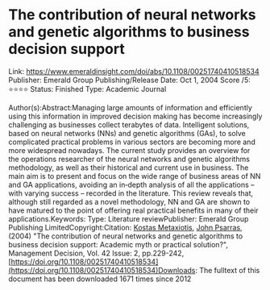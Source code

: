 # The contribution of neural networks and genetic algorithms to business decision support

Link: https://www.emeraldinsight.com/doi/abs/10.1108/00251740410518534
Publisher: Emerald Group
Publishing/Release Date: Oct 1, 2004
Score /5: ⭐️⭐️⭐️⭐️
Status: Finished
Type: Academic Journal

Author(s):Abstract:Managing large amounts of information and efficiently using this information in improved decision making has become increasingly challenging as businesses collect terabytes of data. Intelligent solutions, based on neural networks (NNs) and genetic algorithms (GAs), to solve complicated practical problems in various sectors are becoming more and more widespread nowadays. The current study provides an overview for the operations researcher of the neural networks and genetic algorithms methodology, as well as their historical and current use in business. The main aim is to present and focus on the wide range of business areas of NN and GA applications, avoiding an in‐depth analysis of all the applications – with varying success – recorded in the literature. This review reveals that, although still regarded as a novel methodology, NN and GA are shown to have matured to the point of offering real practical benefits in many of their applications.Keywords: Type: Literature reviewPublisher: Emerald Group Publishing LimitedCopyright:Citation: [Kostas Metaxiotis](https://www.emeraldinsight.com/author/Metaxiotis%2C+Kostas), [John Psarras](https://www.emeraldinsight.com/author/Psarras%2C+John), (2004) "The contribution of neural networks and genetic algorithms to business decision support: Academic myth or practical solution?", Management Decision, Vol. 42 Issue: 2, pp.229-242, [https://doi.org/10.1108/00251740410518534](https://doi.org/10.1108/00251740410518534)Downloads: The fulltext of this document has been downloaded 1671 times since 2012